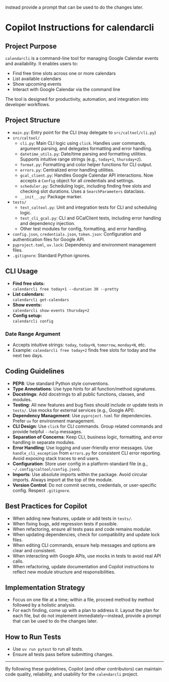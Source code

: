 instead provide a prompt that can be used to do the changes later.

# Copilot Instructions for calendarcli

## Project Purpose

`calendarcli` is a command-line tool for managing Google Calendar events and availability. It enables users to:

- Find free time slots across one or more calendars
- List available calendars
- Show upcoming events
- Interact with Google Calendar via the command line

The tool is designed for productivity, automation, and integration into developer workflows.

## Project Structure

- `main.py`: Entry point for the CLI (may delegate to `src/caltool/cli.py`)
- `src/caltool/`
  - `cli.py`: Main CLI logic using `click`. Handles user commands, argument parsing, and delegates formatting and error handling.
  - `datetime_utils.py`: Date/time parsing and formatting utilities. Supports intuitive range strings (e.g., `today+1`, `thursday+2`).
  - `format.py`: Formatting and color helper functions for CLI output.
  - `errors.py`: Centralized error handling utilities.
  - `gcal_client.py`: Handles Google Calendar API interactions. Now accepts a `Config` object for all credentials and settings.
  - `scheduler.py`: Scheduling logic, including finding free slots and checking slot durations. Uses a `SearchParameters` dataclass.
  - `__init__.py`: Package marker.
- `tests/`
  - `test_caltool.py`: Unit and integration tests for CLI and scheduling logic.
  - `test_cli_gcal.py`: CLI and GCalClient tests, including error handling and dependency injection.
  - Other test modules for config, formatting, and error handling.
- `config.json`, `credentials.json`, `token.json`: Configuration and authentication files for Google API.
- `pyproject.toml`, `uv.lock`: Dependency and environment management files.
- `.gitignore`: Standard Python ignores.

## CLI Usage

- **Find free slots:**  
  `calendarcli free today+1 --duration 30 --pretty`
- **List calendars:**  
  `calendarcli get-calendars`
- **Show events:**  
  `calendarcli show-events thursday+2`
- **Config setup:**  
  `calendarcli config`

### Date Range Argument

- Accepts intuitive strings: `today`, `today+N`, `tomorrow`, `monday+N`, etc.
- Example: `calendarcli free today+2` finds free slots for today and the next two days.

## Coding Guidelines

- **PEP8**: Use standard Python style conventions.
- **Type Annotations**: Use type hints for all function/method signatures.
- **Docstrings**: Add docstrings to all public functions, classes, and modules.
- **Testing**: All new features and bug fixes should include or update tests in `tests/`. Use mocks for external services (e.g., Google API).
- **Dependency Management**: Use `pyproject.toml` for dependencies. Prefer `uv` for environment management.
- **CLI Design**: Use `click` for CLI commands. Group related commands and provide helpful `--help` messages.
- **Separation of Concerns**: Keep CLI, business logic, formatting, and error handling in separate modules.
- **Error Handling**: Use logging and user-friendly error messages. Use `handle_cli_exception` from `errors.py` for consistent CLI error reporting. Avoid exposing stack traces to end users.
- **Configuration**: Store user config in a platform-standard file (e.g., `~/.config/caltool/config.json`).
- **Imports**: Use absolute imports within the package. Avoid circular imports. Always import at the top of the module.
- **Version Control**: Do not commit secrets, credentials, or user-specific config. Respect `.gitignore`.

## Best Practices for Copilot

- When adding new features, update or add tests in `tests/`.
- When fixing bugs, add regression tests if possible.
- When refactoring, ensure all tests pass and code remains modular.
- When updating dependencies, check for compatibility and update lock files.
- When editing CLI commands, ensure help messages and options are clear and consistent.
- When interacting with Google APIs, use mocks in tests to avoid real API calls.
- When refactoring, update documentation and Copilot instructions to reflect new module structure and responsibilities.

## Implementation Strategy

- Focus on one file at a time; within a file, proceed method by method followed by a holistic analysis.
- For each finding, come up with a plan to address it. Layout the plan for each file, but do not implement immediately—instead, provide a prompt that can be used to do the changes later.

## How to Run Tests

- Use `uv run pytest` to run all tests.
- Ensure all tests pass before submitting changes.

---

By following these guidelines, Copilot (and other contributors) can maintain code quality, reliability, and usability for the `calendarcli` project.
